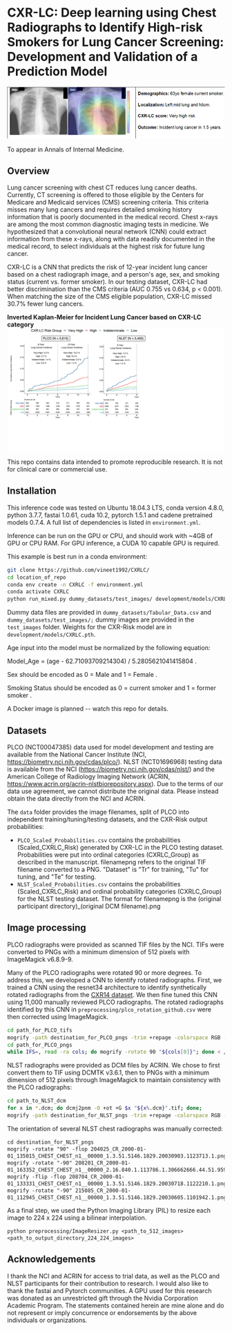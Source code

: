 # CXR-LC: Deep learning using Chest Radiographs to Identify High-risk Smokers for Lung Cancer Screening: Development and Validation of a Prediction Model

![CXR-LC Grad-CAM](/images/GradCAM.png)

To appear in Annals of Internal Medicine.

## Overview
Lung cancer screening with chest CT reduces lung cancer deaths. Currently, CT screening is offered to those eligible by the Centers for Medicare and Medicaid services (CMS) screening criteria. This criteria misses many lung cancers and requires detailed smoking history information that is poorly documented in the medical record. Chest x-rays are among the most common diagnostic imaging tests in medicine. We hypothesized that a convolutional neural network (CNN) could extract information from these x-rays, along with data readily documented in the medical record, to select individuals at the highest risk for future lung cancer.

CXR-LC is a CNN that predicts the risk of 12-year incident lung cancer based on a chest radiograph image, and a person's age, sex, and smoking status (current vs. former smoker). In our testing dataset, CXR-LC had better discrimination than the CMS criteria (AUC 0.755 vs 0.634, p < 0.001). When matching the size of the CMS eligible population, CXR-LC missed 30.7% fewer lung cancers. 


**Inverted Kaplan-Meier for Incident Lung Cancer based on CXR-LC category**
![CXR-LC Kaplan-Meier](/images/KM_Curve.png)

This repo contains data intended to promote reproducible research. It is not for clinical care or commercial use. 

## Installation
This inference code was tested on Ubuntu 18.04.3 LTS, conda version 4.8.0, python 3.7.7, fastai 1.0.61, cuda 10.2, pytorch 1.5.1 and cadene pretrained models 0.7.4. A full list of dependencies is listed in `environment.yml`. 

Inference can be run on the GPU or CPU, and should work with ~4GB of GPU or CPU RAM. For GPU inference, a CUDA 10 capable GPU is required.

This example is best run in a conda environment:

```bash
git clone https://github.com/vineet1992/CXRLC/
cd location_of_repo
conda env create -n CXRLC -f environment.yml
conda activate CXRLC
python run_mixed.py dummy_datasets/test_images/ development/models/CXRLC dummy_datasets/Tabular_Data.csv output/output.csv --cont=age --cat=sex,smoke --target=is_lungcancer
```

Dummy data files are provided in `dummy_datasets/Tabular_Data.csv` and `dummy_datasets/test_images/;` dummy images are provided in the `test_images` folder. Weights for the CXR-Risk model are in `development/models/CXRLC.pth`. 

Age input into the model must be normalized by the following equation:

Model_Age = (age - 62.71093709214304) / 5.2805621041415804 .

Sex should be encoded as 0 = Male and 1 = Female .

Smoking Status should be encoded as 0 = current smoker and 1 = former smoker .


A Docker image is planned -- watch this repo for details.

## Datasets
PLCO (NCT00047385) data used for model development and testing are available from the National Cancer Institute (NCI, https://biometry.nci.nih.gov/cdas/plco/). NLST (NCT01696968) testing data is available from the NCI (https://biometry.nci.nih.gov/cdas/nlst/) and the American College of Radiology Imaging Network (ACRIN, https://www.acrin.org/acrin-nlstbiorepository.aspx). Due to the terms of our data use agreement, we cannot distribute the original data. Please instead obtain the data directly from the NCI and ACRIN.

The `data` folder provides the image filenames, split of PLCO into independent training/tuning/testing datasets, and the CXR-Risk output probabilities: 
* `PLCO_Scaled_Probabilities.csv` contains the probabilities (Scaled_CXRLC_Risk) generated by CXR-LC in the PLCO testing dataset. Probabilities were put into ordinal categories (CXRLC_Group) as described in the manuscript. filenamepng refers to the original TIF filename converted to a PNG. "Dataset" is "Tr" for training, "Tu" for tuning, and "Te" for testing. 
* `NLST_Scaled_Probabilities.csv` contains the probabilities (Scaled_CXRLC_Risk) and ordinal probability categories (CXRLC_Group) for the NLST testing dataset. The format for filenamepng is the (original participant directory)_(original DCM filename).png


## Image processing
PLCO radiographs were provided as scanned TIF files by the NCI. TIFs were converted to PNGs with a minimum dimension of 512 pixels with ImageMagick v6.8.9-9. 

Many of the PLCO radiographs were rotated 90 or more degrees. To address this, we developed a CNN to identify rotated radiographs. First, we trained a CNN using the resnet34 architecture to identify synthetically rotated radiographs from the [CXR14 dataset](http://openaccess.thecvf.com/content_cvpr_2017/papers/Wang_ChestX-ray8_Hospital-Scale_Chest_CVPR_2017_paper.pdf). We then fine tuned this CNN using 11,000 manually reviewed PLCO radiographs. The rotated radiographs identified by this CNN in `preprocessing/plco_rotation_github.csv` were then corrected using ImageMagick. 

```bash
cd path_for_PLCO_tifs
mogrify -path destination_for_PLCO_pngs -trim +repage -colorspace RGB -auto-level -depth 8 -resize 512x512^ -format png "*.tif"
cd path_for_PLCO_pngs
while IFS=, read -ra cols; do mogrify -rotate 90 "${cols[0]}"; done < /path_to_repo/preprocessing/plco_rotation_github.csv
```

NLST radiographs were provided as DCM files by ACRIN. We chose to first convert them to TIF using DCMTK v3.6.1, then to PNGs with a minimum dimension of 512 pixels through ImageMagick to maintain consistency with the PLCO radiographs:

```bash
cd path_to_NLST_dcm
for x in *.dcm; do dcmj2pnm -O +ot +G $x "${x%.dcm}".tif; done;
mogrify -path destination_for_NLST_pngs -trim +repage -colorspace RGB -auto-level -depth 8 -resize 512x512^ -format png "*.tif"
```


The orientation of several NLST chest radiographs was manually corrected:

```
cd destination_for_NLST_pngs
mogrify -rotate "90" -flop 204025_CR_2000-01-01_135015_CHEST_CHEST_n1__00000_1.3.51.5146.1829.20030903.1123713.1.png
mogrify -rotate "-90" 208201_CR_2000-01-01_163352_CHEST_CHEST_n1__00000_2.16.840.1.113786.1.306662666.44.51.9597.png
mogrify -flip -flop 208704_CR_2000-01-01_133331_CHEST_CHEST_n1__00000_1.3.51.5146.1829.20030718.1122210.1.png
mogrify -rotate "-90" 215085_CR_2000-01-01_112945_CHEST_CHEST_n1__00000_1.3.51.5146.1829.20030605.1101942.1.png
```
As a final step, we used the Python Imaging Library (PIL) to resize each image to 224 x 224 using a bilinear interpolation.

```
python preprocessing/ImageResizer.py <path_to_512_images> <path_to_output_directory_224_224_images>
```

## Acknowledgements
I thank the NCI and ACRIN for access to trial data, as well as the PLCO and NLST participants for their contribution to research. I would also like to thank the fastai and Pytorch communities. A GPU used for this research was donated as an unrestricted gift through the Nvidia Corporation Academic Program. The statements contained herein are mine alone and do not represent or imply concurrence or endorsements by the above individuals or organizations.

